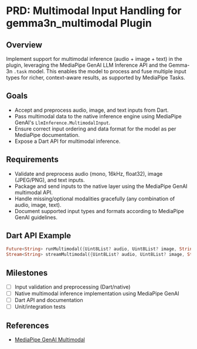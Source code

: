 # PRD: Multimodal Input Handling for gemma3n_multimodal Plugin

## Overview
Implement support for multimodal inference (audio + image + text) in the plugin, leveraging the MediaPipe GenAI LLM Inference API and the Gemma-3n `.task` model. This enables the model to process and fuse multiple input types for richer, context-aware results, as supported by MediaPipe Tasks.

## Goals
- Accept and preprocess audio, image, and text inputs from Dart.
- Pass multimodal data to the native inference engine using MediaPipe GenAI's `LlmInference.MultimodalInput`.
- Ensure correct input ordering and data format for the model as per MediaPipe documentation.
- Expose a Dart API for multimodal inference.

## Requirements
- Validate and preprocess audio (mono, 16kHz, float32), image (JPEG/PNG), and text inputs.
- Package and send inputs to the native layer using the MediaPipe GenAI multimodal API.
- Handle missing/optional modalities gracefully (any combination of audio, image, text).
- Document supported input types and formats according to MediaPipe GenAI guidelines.

## Dart API Example
```dart
Future<String> runMultimodal({Uint8List? audio, Uint8List? image, String? text});
Stream<String> streamMultimodal({Uint8List? audio, Uint8List? image, String? text});
```

## Milestones
- [ ] Input validation and preprocessing (Dart/native)
- [ ] Native multimodal inference implementation using MediaPipe GenAI
- [ ] Dart API and documentation
- [ ] Unit/integration tests

## References
- [MediaPipe GenAI Multimodal](https://ai.google.dev/edge/mediapipe/solutions/genai/llm_inference) 